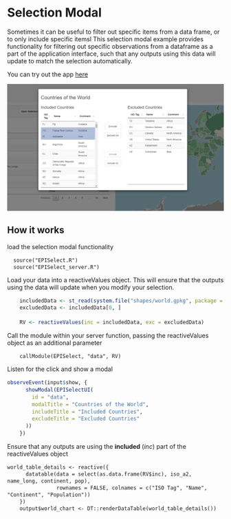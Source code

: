 # Selection Modal
Sometimes it can be useful to filter out specific items from a data frame, or to only include specific itemsl This selection modal example provides functionality for filtering out specific observations from a dataframe as a part of the application interface, such that any outputs using this data will update to match the selection automatically.

You can try out the app [here](https://shiny.epi-interactive.com/selection_modal)

![alt text](selection-modal.png)

## How it works
load the selection modal functionality
```
  source("EPISelect.R")
  source("EPISelect_server.R")
```


Load your data into a reactiveValues object. This will ensure that the outputs using the data will update when you modify your selection.
``` r
    includedData <- st_read(system.file("shapes/world.gpkg", package = "spData"))
    excludedData <- includedData[0, ]
    
    RV <- reactiveValues(inc = includedData, exc = excludedData)
```

Call the module within your server function, passing the reactiveValues object as an additional parameter
```
    callModule(EPISelect, "data", RV)
```

Listen for the click and show a modal
``` r
observeEvent(input$show, {
      showModal(EPISelectUI(
        id = "data",
        modalTitle = "Countries of the World",
        includeTitle = "Included Countries",
        excludeTitle = "Excluded Countries"
      ))
    })
```

Ensure that any outputs are using the **included** (*inc*) part of the reactiveValues object
```
world_table_details <- reactive({
      datatable(data = select(as.data.frame(RV$inc), iso_a2, name_long, continent, pop),
                rownames = FALSE, colnames = c("ISO Tag", "Name", "Continent", "Population"))
    })
    output$world_chart <- DT::renderDataTable(world_table_details())
```
